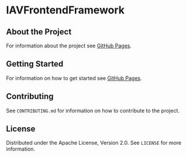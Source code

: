 # IAVFrontendFramework

## About the Project
For information about the project see [GitHub Pages](https://iavofficial.github.io/IAVFrontendFramework/).

## Getting Started
For information on how to get started see [GitHub Pages](https://iavofficial.github.io/IAVFrontendFramework/).

## Contributing
See `CONTRIBUTING.md` for information on how to contribute to the project.

## License
Distributed under the Apache License, Version 2.0. See `LICENSE` for more information.
